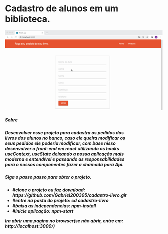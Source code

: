 <html>
   <body>
       <h1 style="font-weight:bold, text-align:center"> 
         Cadastro de alunos em um biblioteca.   
       </h1> 
          <img src="/public/IMG/cadastro.gif"/>
           <br />
        <h5>Sobre<h5>
            <div style="width:133px" >
              <p style="width:400px">Desenvolver esse projeto para cadastra os pedidos dos livros dos alunos no banco, 
               caso ele queira modificar os seus pedidos ele poderia modificar, com base nisso desenvolver
              o front-end em react utilizando os hooks useContext, useState deixando a nossa  aplicação mais
              moderna e entendível e passando as responsabilidades para o nossos componentes fazer a chamada para Api.
               </p>
           </div>
        <h5>Siga o passo passo para obter o projeto.<h5>
      <ul>   
         <li>
        #clone o projeto ou faz download: 
         https://github.com/Gabriel200395/cadastro-livro.git     
      </li>
         <li>#entre na pasta do projeto: 
cd cadastro-livro 
</li> 
         <li>#baixa as independencias:
npm-install</li>  
         <li>#inicie aplicação: 
npm-start</li>
      </ul>  
           <p>Ira abrir uma pagina no browser(se não abrir, entre em: http://localhost:3000/)</p>
    <body>
<html>


